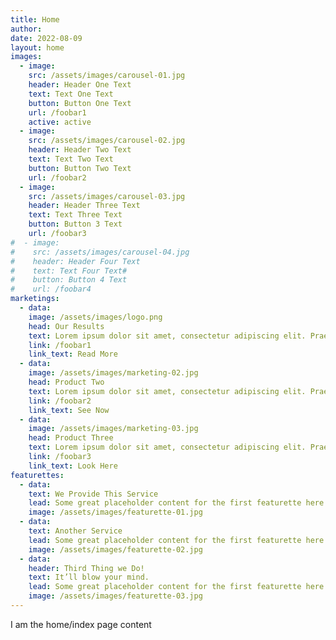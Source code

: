 ```yaml
---
title: Home
author:
date: 2022-08-09
layout: home
images:
  - image:
    src: /assets/images/carousel-01.jpg
    header: Header One Text
    text: Text One Text
    button: Button One Text
    url: /foobar1
    active: active
  - image:
    src: /assets/images/carousel-02.jpg
    header: Header Two Text
    text: Text Two Text
    button: Button Two Text
    url: /foobar2
  - image:
    src: /assets/images/carousel-03.jpg
    header: Header Three Text
    text: Text Three Text
    button: Button 3 Text
    url: /foobar3
#  - image:
#    src: /assets/images/carousel-04.jpg
#    header: Header Four Text
#    text: Text Four Text#
#    button: Button 4 Text
#    url: /foobar4
marketings:
  - data:
    image: /assets/images/logo.png
    head: Our Results
    text: Lorem ipsum dolor sit amet, consectetur adipiscing elit. Praesent eget sodales nibh. Fusce tincidunt leo sed pretium.
    link: /foobar1
    link_text: Read More
  - data:
    image: /assets/images/marketing-02.jpg
    head: Product Two
    text: Lorem ipsum dolor sit amet, consectetur adipiscing elit. Praesent eget sodales nibh. Fusce tincidunt leo sed pretium.
    link: /foobar2
    link_text: See Now
  - data:
    image: /assets/images/marketing-03.jpg
    head: Product Three
    text: Lorem ipsum dolor sit amet, consectetur adipiscing elit. Praesent eget sodales nibh. Fusce tincidunt leo sed pretium.
    link: /foobar3
    link_text: Look Here
featurettes:
  - data:
    text: We Provide This Service
    lead: Some great placeholder content for the first featurette here. Imagine some exciting prose here.
    image: /assets/images/featurette-01.jpg
  - data:
    text: Another Service
    lead: Some great placeholder content for the first featurette here. Imagine some exciting prose here.
    image: /assets/images/featurette-02.jpg
  - data:
    header: Third Thing we Do!
    text: It’ll blow your mind.
    lead: Some great placeholder content for the first featurette here. Imagine some exciting prose here.
    image: /assets/images/featurette-03.jpg
---
```


I am the home/index page content
